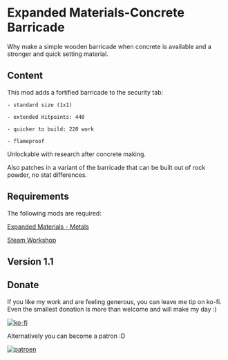 # Expanded Materials-Concrete Barricade

Why make a simple wooden barricade when concrete is available and a stronger and quick setting material.

## Content

This mod adds a fortified barricade to the security tab:

	- standard size (1x1)
	
	- extended Hitpoints: 440
	
	- quicker to build: 220 work
	
	- flameproof

Unlockable with research after concrete making.

Also patches in a variant of the barricade that can be built out of rock powder, no stat differences.

## Requirements
The following mods are required:

[Expanded Materials - Metals](https://steamcommunity.com/workshop/filedetails/?id=2259837114)

[Steam Workshop](https://steamcommunity.com/sharedfiles/filedetails/?id=2404060829)

## Version 1.1


## Donate

If you like my work and are feeling generous, you can leave me tip on ko-fi. Even the smallest donation is more than welcome and will make my day :)

[![ko-fi](https://ko-fi.com/img/githubbutton_sm.svg)](https://ko-fi.com/C0C43PQ0I)

Alternatively you can become a patron :D

[![patroen](https://i.imgur.com/SWniXXj.png)](https://www.patreon.com/bePatron?u=51145413)